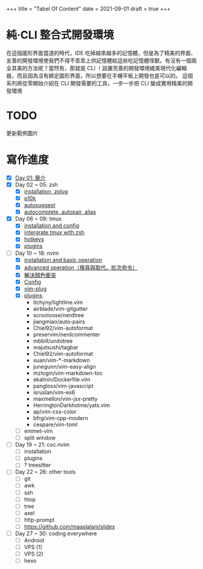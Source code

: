 +++
title = "Tabel Of Content"
date = 2021-09-01
draft = true
+++

# 純‧CLI 整合式開發環境
在這個圖形界面當道的時代，IDE 吃掉越來越多的記憶體，但是為了精美的界面、友善的開發環境使我們不得不乖乖上供記憶體給這些吃記憶體怪獸。有沒有一個兩全其美的方法呢？當然有，那就是 CLI ！設置完善的開發環境媲美現代化編輯器，而且因為沒有綁定圖形界面，所以想要在手機平板上開發也是可以的。 
這個系列將從零開始介紹在 CLI 開發需要的工具，一步一步把 CLI 變成實用精美的開發環境

# TODO
更新範例圖片

# 寫作進度
- [x] [Day 01: 簡介](../day01)
- [x] Day 02 ~ 05: zsh
	- [x] [installation, zplug](../day02)
	- [x] [p10k](../day03)
	- [x] [autosuggest](../day04)
	- [x] [autocomplete, autopair, alias](../day05)
- [x] Day 06 ~ 09: tmux
	- [x] [installation and config](../day06)
	- [x] [intergrate tmux with zsh](../day07)
	- [x] [hotkeys](../day08)
	- [x] [plugins](../day09)
- [ ] Day 10 ~ 18: nvim
	- [x] [installation and basic operation](../day10)
	- [x] [advanced operation（搜尋與取代、批次命令）](../day11)
	- [x] [解決顏色衝突](../day12)
	- [x] [Config](../day13)
	- [x] [vim-plug](../day14)
	- [x] [plugins](../day15)
		* itchyny/lightline.vim
		* airblade/vim-gitgutter
		* scrooloose/nerdtree
		* jiangmiao/auto-pairs
		* Chiel92/vim-autoformat
		* preservim/nerdcommenter
		* mbbill/undotree
		* majutsushi/tagbar
		* Chiel92/vim-autoformat
		* suan/vim-*-markdown
		* junegunn/vim-easy-align
		* mzlogin/vim-markdown-toc
		* ekalinin/Dockerfile.vim
		* pangloss/vim-javascript
		* isruslan/vim-es6
		* maxmellon/vim-jsx-pretty
		* HerringtonDarkholme/yats.vim
		* ap/vim-css-color
		* bfrg/vim-cpp-modern
		* cespare/vim-toml
	- [ ] emmet-vim
	- [ ] split window
- [ ] Day 19 ~ 21: coc.nvim
	- [ ] installation
	- [ ] plugins
	- [ ] ? treesitter
- [ ] Day 22 ~ 26: other tools
	- [ ] git
	- [ ] awk
	- [ ] ssh
	- [ ] htop
	- [ ] tree
	- [ ] axel
	- [ ] http-prompt
	- [ ] https://github.com/maaslalani/slides
- [ ] Day 27 ~ 30: coding everywhere
	- [ ] Android
	- [ ] VPS (1)
	- [ ] VPS (2)
	- [ ] hexo
